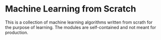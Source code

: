 # Machine Learning from Scratch

This is a collection of machine learning algorithms written from scrath for the purpose of learning. The modules are self-contained  and not meant for production.
